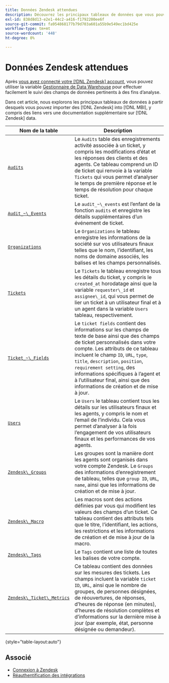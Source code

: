 ```yaml
---
title: Données Zendesk attendues
description: Découvrez les principaux tableaux de données que vous pouvez importer depuis Zendesk dans MBI, y compris des liens vers une documentation supplémentaire sur les données Zendesk.
exl-id: 838d8d13-e2e1-44c2-a416-f1792200ee6f
source-git-commit: fa954868177b79d703a601a55b9e549ec1bd425e
workflow-type: tm+mt
source-wordcount: '448'
ht-degree: 0%

---
```


# Données Zendesk attendues

Après [vous avez connecté votre [!DNL Zendesk] account](../integrations/zendesk.md), vous pouvez utiliser la variable [Gestionnaire de Data Warehouse](../../../data-analyst/data-warehouse-mgr/tour-dwm.md) pour effectuer facilement le suivi des champs de données pertinents à des fins d’analyse.

Dans cet article, nous explorons les principaux tableaux de données à partir desquels vous pouvez importer des [!DNL Zendesk] into [!DNL MBI], y compris des liens vers une documentation supplémentaire sur [!DNL Zendesk] data.

| Nom de la table | Description |
|-----|-----|
| [`Audits`](https://developer.zendesk.com/rest_api/docs/core/ticket_audits) | Le `Audits` table des enregistrements activité associée à un ticket, y compris les modifications d’état et les réponses des clients et des agents. Ce tableau comprend un ID de ticket qui renvoie à la variable `Tickets` qui vous permet d’analyser le temps de première réponse et le temps de résolution pour chaque ticket. |
| [`Audit_~\_Events`](https://developer.zendesk.com/rest_api/docs/core/ticket_audits#audit-events) | Le `audit_~\_events` est l’enfant de la fonction `audits` et enregistre les détails supplémentaires d’un événement de ticket. |
| [`Organizations`](https://developer.zendesk.com/rest_api/docs/core/organizations) | Le `Organizations` le tableau enregistre les informations de la société sur vos utilisateurs finaux telles que le nom, l’identifiant, les noms de domaine associés, les balises et les champs personnalisés. |
| [`Tickets`](https://developer.zendesk.com/rest_api/docs/core/tickets) | Le `Tickets` le tableau enregistre tous les détails du ticket, y compris le `created_at` horodatage ainsi que la variable `requester\_id` et `assignee\_id`, qui vous permet de lier un ticket à un utilisateur final et à un agent dans la variable `Users` tableau, respectivement. |
| [`Ticket_~\_Fields`](https://developer.zendesk.com/rest_api/docs/core/ticket_fields) | Le `ticket fields` contient des informations sur les champs de texte de base ainsi que des champs de ticket personnalisés dans votre compte. Les attributs de ce tableau incluent le champ `ID`, `URL`, `type`, `title`, `description`, `position`, `requirement setting`, des informations spécifiques à l’agent et à l’utilisateur final, ainsi que des informations de création et de mise à jour. |
| [`Users`](https://developer.zendesk.com/rest_api/docs/core/users) | Le `Users` le tableau contient tous les détails sur les utilisateurs finaux et les agents, y compris le nom et l’email de l’individu. Cela vous permet d’analyser à la fois l’engagement de vos utilisateurs finaux et les performances de vos agents. |
| [`Zendesk\_Groups`](https://developer.zendesk.com/rest_api/docs/core/groups) | Les groupes sont la manière dont les agents sont organisés dans votre compte Zendesk. Le `Groups` des informations d’enregistrement de tableau, telles que `group ID`, `URL`, `name`, ainsi que les informations de création et de mise à jour. |
| [`Zendesk\_Macro`](https://developer.zendesk.com/rest_api/docs/core/macros) | Les macros sont des actions définies par vous qui modifient les valeurs des champs d’un ticket. Ce tableau contient des attributs tels que le titre, l’identifiant, les actions, les restrictions et les informations de création et de mise à jour de la macro. |
| [`Zendesk\_Tags`](https://developer.zendesk.com/rest_api/docs/core/tags) | Le `Tags` contient une liste de toutes les balises de votre compte. |
| [`Zendesk\_Ticket\_Metrics`](https://developer.zendesk.com/rest_api/docs/core/ticket_metrics#ticket-metrics) | Ce tableau contient des données sur les mesures des tickets. Les champs incluent la variable `ticket ID`, `URL`, ainsi que le nombre de groupes, de personnes désignées, de réouvertures, de réponses, d’heures de réponse (en minutes), d’heures de résolution complètes et d’informations sur la dernière mise à jour (par exemple, état, personne désignée ou demandeur). |

{style=&quot;table-layout:auto&quot;}

## Associé

* [Connexion à Zendesk](../integrations/zendesk.md)
* [Réauthentification des intégrations](https://experienceleague.adobe.com/docs/commerce-knowledge-base/kb/how-to/mbi-reauthenticating-integrations.html?lang=en)
